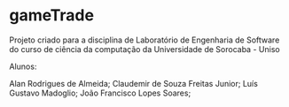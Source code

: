 # gameTrade

Projeto criado para a disciplina de Laboratório de Engenharia de Software do curso de ciência da computação da Universidade de Sorocaba - Uniso

Alunos:

Alan Rodrigues de Almeida;
Claudemir de Souza Freitas Junior;
Luís Gustavo Madoglio;
João Francisco Lopes Soares;
